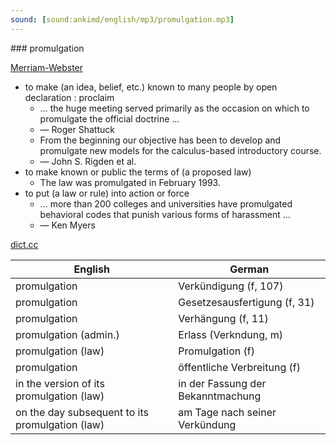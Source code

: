 ```yaml
---
sound: [sound:ankimd/english/mp3/promulgation.mp3]
---
```


\### promulgation

[Merriam-Webster](https://www.merriam-webster.com/dictionary/promulgation)

- to make (an idea, belief, etc.) known to many people by open declaration : proclaim
    - … the huge meeting served primarily as the occasion on which to promulgate the official doctrine …
    - — Roger Shattuck
    - From the beginning our objective has been to develop and promulgate new models for the calculus-based introductory course.
    - — John S. Rigden et al.
- to make known or public the terms of (a proposed law)
    - The law was promulgated in February 1993.
- to put (a law or rule) into action or force
    - … more than 200 colleges and universities have promulgated behavioral codes that punish various forms of harassment …
    - — Ken Myers

[dict.cc](https://www.dict.cc/promulgation)

| English        | German       |
| -------------- | ------------ |
| promulgation | Verkündigung (f, 107) |
| promulgation | Gesetzesausfertigung (f, 31) |
| promulgation | Verhängung (f, 11) |
| promulgation (admin.) | Erlass (Verkndung, m) |
| promulgation (law) | Promulgation (f) |
| promulgation | öffentliche Verbreitung (f) |
| in the version of its promulgation (law) | in der Fassung der Bekanntmachung |
| on the day subsequent to its promulgation (law) | am Tage nach seiner Verkündung |
